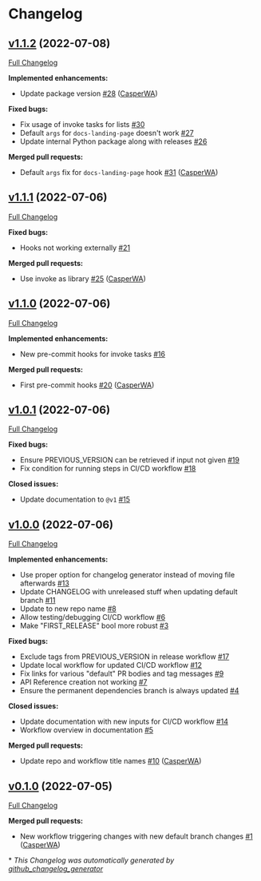 # Changelog

## [v1.1.2](https://github.com/CasperWA/ci-cd/tree/v1.1.2) (2022-07-08)

[Full Changelog](https://github.com/CasperWA/ci-cd/compare/v1.1.1...v1.1.2)

**Implemented enhancements:**

- Update package version [\#28](https://github.com/CasperWA/ci-cd/pull/28) ([CasperWA](https://github.com/CasperWA))

**Fixed bugs:**

- Fix usage of invoke tasks for lists [\#30](https://github.com/CasperWA/ci-cd/issues/30)
- Default `args` for `docs-landing-page` doesn't work [\#27](https://github.com/CasperWA/ci-cd/issues/27)
- Update internal Python package along with releases [\#26](https://github.com/CasperWA/ci-cd/issues/26)

**Merged pull requests:**

- Default `args` fix for `docs-landing-page` hook [\#31](https://github.com/CasperWA/ci-cd/pull/31) ([CasperWA](https://github.com/CasperWA))

## [v1.1.1](https://github.com/CasperWA/ci-cd/tree/v1.1.1) (2022-07-06)

[Full Changelog](https://github.com/CasperWA/ci-cd/compare/v1.1.0...v1.1.1)

**Fixed bugs:**

- Hooks not working externally [\#21](https://github.com/CasperWA/ci-cd/issues/21)

**Merged pull requests:**

- Use invoke as library [\#25](https://github.com/CasperWA/ci-cd/pull/25) ([CasperWA](https://github.com/CasperWA))

## [v1.1.0](https://github.com/CasperWA/ci-cd/tree/v1.1.0) (2022-07-06)

[Full Changelog](https://github.com/CasperWA/ci-cd/compare/v1.0.1...v1.1.0)

**Implemented enhancements:**

- New pre-commit hooks for invoke tasks [\#16](https://github.com/CasperWA/ci-cd/issues/16)

**Merged pull requests:**

- First pre-commit hooks [\#20](https://github.com/CasperWA/ci-cd/pull/20) ([CasperWA](https://github.com/CasperWA))

## [v1.0.1](https://github.com/CasperWA/ci-cd/tree/v1.0.1) (2022-07-06)

[Full Changelog](https://github.com/CasperWA/ci-cd/compare/v1.0.0...v1.0.1)

**Fixed bugs:**

- Ensure PREVIOUS\_VERSION can be retrieved if input not given [\#19](https://github.com/CasperWA/ci-cd/issues/19)
- Fix condition for running steps in CI/CD workflow [\#18](https://github.com/CasperWA/ci-cd/issues/18)

**Closed issues:**

- Update documentation to `@v1` [\#15](https://github.com/CasperWA/ci-cd/issues/15)

## [v1.0.0](https://github.com/CasperWA/ci-cd/tree/v1.0.0) (2022-07-06)

[Full Changelog](https://github.com/CasperWA/ci-cd/compare/v0.1.0...v1.0.0)

**Implemented enhancements:**

- Use proper option for changelog generator instead of moving file afterwards [\#13](https://github.com/CasperWA/ci-cd/issues/13)
- Update CHANGELOG with unreleased stuff when updating default branch [\#11](https://github.com/CasperWA/ci-cd/issues/11)
- Update to new repo name [\#8](https://github.com/CasperWA/ci-cd/issues/8)
- Allow testing/debugging CI/CD workflow [\#6](https://github.com/CasperWA/ci-cd/issues/6)
- Make "FIRST\_RELEASE" bool more robust [\#3](https://github.com/CasperWA/ci-cd/issues/3)

**Fixed bugs:**

- Exclude tags from PREVIOUS\_VERSION in release workflow [\#17](https://github.com/CasperWA/ci-cd/issues/17)
- Update local workflow for updated CI/CD workflow [\#12](https://github.com/CasperWA/ci-cd/issues/12)
- Fix links for various "default" PR bodies and tag messages [\#9](https://github.com/CasperWA/ci-cd/issues/9)
- API Reference creation not working [\#7](https://github.com/CasperWA/ci-cd/issues/7)
- Ensure the permanent dependencies branch is always updated [\#4](https://github.com/CasperWA/ci-cd/issues/4)

**Closed issues:**

- Update documentation with new inputs for CI/CD workflow [\#14](https://github.com/CasperWA/ci-cd/issues/14)
- Workflow overview in documentation [\#5](https://github.com/CasperWA/ci-cd/issues/5)

**Merged pull requests:**

- Update repo and workflow title names [\#10](https://github.com/CasperWA/ci-cd/pull/10) ([CasperWA](https://github.com/CasperWA))

## [v0.1.0](https://github.com/CasperWA/ci-cd/tree/v0.1.0) (2022-07-05)

[Full Changelog](https://github.com/CasperWA/ci-cd/compare/15676e5c3b8ecb7291ab14c228b927883d0df8f5...v0.1.0)

**Merged pull requests:**

- New workflow triggering changes with new default branch changes [\#1](https://github.com/CasperWA/ci-cd/pull/1) ([CasperWA](https://github.com/CasperWA))



\* *This Changelog was automatically generated by [github_changelog_generator](https://github.com/github-changelog-generator/github-changelog-generator)*

